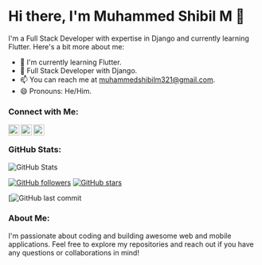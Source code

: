 # Hi there, I'm Muhammed Shibil M 👋

I'm a Full Stack Developer with expertise in Django and currently learning Flutter. Here's a bit more about me:

- 🌱 I'm currently learning Flutter.
- 💼 Full Stack Developer with Django.
- 📫 You can reach me at [muhammedshibilm321@gmail.com](mailto:muhammedshibilm321@gmail.com).
- 😄 Pronouns: He/Him.

### Connect with Me:

[<img align="left" alt="LinkedIn" width="22px" src="https://raw.githubusercontent.com/iconic/open-iconic/master/svg/linkedin.svg" />](https://www.linkedin.com/in/muhammed-shibil-m-243381229)
[<img align="left" alt="Twitter" width="22px" src="https://raw.githubusercontent.com/iconic/open-iconic/master/svg/twitter.svg" />](https://twitter.com/muhammedshibilm_)
[<img align="left" alt="GitHub" width="22px" src="https://raw.githubusercontent.com/iconic/open-iconic/master/svg/github.svg" />](https://github.com/muhammedshibilm)

<br />

### GitHub Stats:

![GitHub Stats](https://github-readme-stats.vercel.app/api?username=muhammedshibilm&show_icons=true&theme=radical)

[![GitHub followers](https://img.shields.io/github/followers/muhammedshibilm?label=Followers&logo=github&style=social)](https://github.com/muhammedshibilm)
[![GitHub stars](https://img.shields.io/github/stars/muhammedshibilm?logo=github)](https://github.com/muhammedshibilm)

[![GitHub last commit](https://img.shields.io/github/commits-since/muhammedshibilm/{version}.svg)
### About Me:

I'm passionate about coding and building awesome web and mobile applications. Feel free to explore my repositories and reach out if you have any questions or collaborations in mind!
